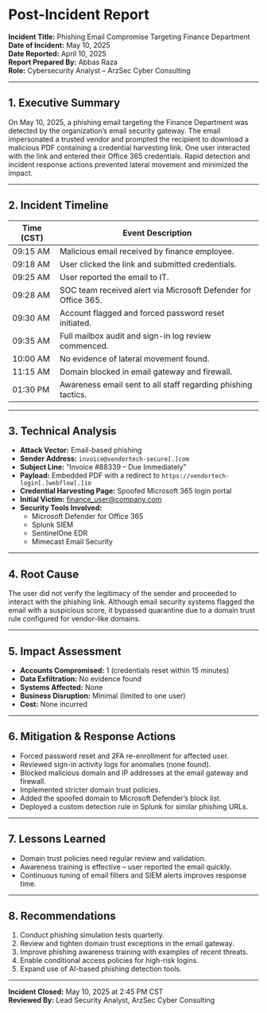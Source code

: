 # Post-Incident Report  
**Incident Title:** Phishing Email Compromise Targeting Finance Department  
**Date of Incident:** May 10, 2025  
**Date Reported:** April 10, 2025  
**Report Prepared By:** Abbas Raza  
**Role:** Cybersecurity Analyst – ArzSec Cyber Consulting  

---

## 1. Executive Summary  
On May 10, 2025, a phishing email targeting the Finance Department was detected by the organization’s email security gateway. The email impersonated a trusted vendor and prompted the recipient to download a malicious PDF containing a credential harvesting link. One user interacted with the link and entered their Office 365 credentials. Rapid detection and incident response actions prevented lateral movement and minimized the impact.

---

## 2. Incident Timeline

| Time (CST)   | Event Description                                      |
|--------------|-------------------------------------------------------|
| 09:15 AM     | Malicious email received by finance employee.         |
| 09:18 AM     | User clicked the link and submitted credentials.      |
| 09:25 AM     | User reported the email to IT.                          |
| 09:28 AM     | SOC team received alert via Microsoft Defender for Office 365. |
| 09:30 AM     | Account flagged and forced password reset initiated.  |
| 09:35 AM     | Full mailbox audit and sign-in log review commenced.  |
| 10:00 AM     | No evidence of lateral movement found.                 |
| 11:15 AM     | Domain blocked in email gateway and firewall.          |
| 01:30 PM     | Awareness email sent to all staff regarding phishing tactics. |

---

## 3. Technical Analysis  

- **Attack Vector:** Email-based phishing  
- **Sender Address:** `invoice@vendortech-secure[.]com`  
- **Subject Line:** “Invoice #88339 – Due Immediately”  
- **Payload:** Embedded PDF with a redirect to `https://vendortech-login[.]webflow[.]io`  
- **Credential Harvesting Page:** Spoofed Microsoft 365 login portal  
- **Initial Victim:** finance_user@company.com  
- **Security Tools Involved:**  
  - Microsoft Defender for Office 365  
  - Splunk SIEM  
  - SentinelOne EDR  
  - Mimecast Email Security  

---

## 4. Root Cause

The user did not verify the legitimacy of the sender and proceeded to interact with the phishing link. Although email security systems flagged the email with a suspicious score, it bypassed quarantine due to a domain trust rule configured for vendor-like domains.

---

## 5. Impact Assessment

- **Accounts Compromised:** 1 (credentials reset within 15 minutes)  
- **Data Exfiltration:** No evidence found  
- **Systems Affected:** None  
- **Business Disruption:** Minimal (limited to one user)  
- **Cost:** None incurred  

---

## 6. Mitigation & Response Actions

- Forced password reset and 2FA re-enrollment for affected user.  
- Reviewed sign-in activity logs for anomalies (none found).  
- Blocked malicious domain and IP addresses at the email gateway and firewall.  
- Implemented stricter domain trust policies.  
- Added the spoofed domain to Microsoft Defender’s block list.  
- Deployed a custom detection rule in Splunk for similar phishing URLs.  

---

## 7. Lessons Learned

- Domain trust policies need regular review and validation.  
- Awareness training is effective – user reported the email quickly.  
- Continuous tuning of email filters and SIEM alerts improves response time.  

---

## 8. Recommendations

1. Conduct phishing simulation tests quarterly.  
2. Review and tighten domain trust exceptions in the email gateway.  
3. Improve phishing awareness training with examples of recent threats.  
4. Enable conditional access policies for high-risk logins.  
5. Expand use of AI-based phishing detection tools.

---

**Incident Closed:** May 10, 2025 at 2:45 PM CST  
**Reviewed By:** Lead Security Analyst, ArzSec Cyber Consulting  
